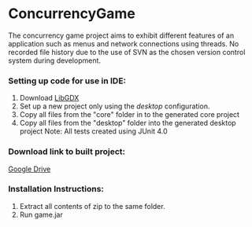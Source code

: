 # ConcurrencyGame
The concurrency game project aims to exhibit different features of an application such as menus and network connections using threads.
No recorded file history due to the use of SVN as the chosen version control system during development.

### Setting up code for use in IDE:
1. Download [LibGDX](https://libgdx.badlogicgames.com/)
2. Set up a new project only using the *desktop* configuration.
3. Copy all files from the "core" folder in to the generated core project
4. Copy all files from the "desktop" folder into the generated desktop project
Note: All tests created using JUnit 4.0

### Download link to built project:
[Google Drive](https://drive.google.com/file/d/1Mn5ZfavA3z6SN02Wuqu6qbcWXLaiWEa8/view?usp=sharing)

### Installation Instructions:
1. Extract all contents of zip to the same folder.
2. Run game.jar
